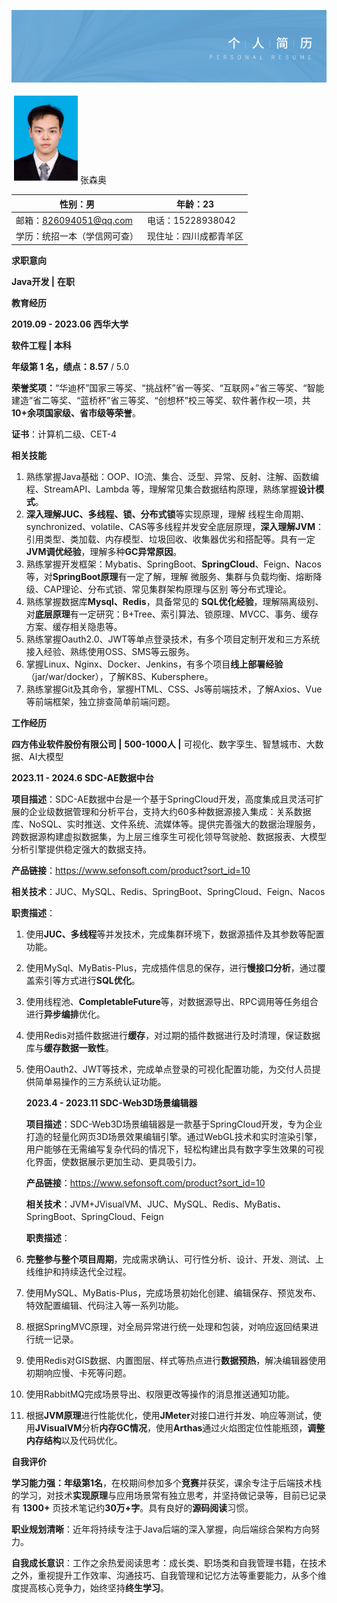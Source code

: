 ﻿![header2@2x](Aspose.Words.cbff2ac8-42e6-4e09-9434-3684513af597.001.png)

![E:\实习\简历和文件\学信网.png学信网](Aspose.Words.cbff2ac8-42e6-4e09-9434-3684513af597.002.png)张森奥

| 性别：男                | 年龄：23          |
| ------------------- | -------------- |
| 邮箱：826094051@qq.com | 电话：15228938042 |
| 学历：统招一本（学信网可查）      | 现住址：四川成都青羊区    |

**求职意向**

**Java开发  |**  **在职**  

**教育经历**

**2019.09  -  2023.06    西华大学**

**软件工程 | 本科**

**年级第 1 名，绩点：8.57** / 5.0

**荣誉奖项：**“华迪杯”国家三等奖、“挑战杯”省一等奖、“互联网+”省三等奖、“智能建造”省二等奖、“蓝桥杯”省三等奖、“创想杯”校三等奖、软件著作权一项，共**10+余项国家级、省市级等荣誉**。

**证书**：计算机二级、CET-4

**相关技能**

1. 熟练掌握Java基础：OOP、IO流、集合、泛型、异常、反射、注解、函数编程、StreamAPI、Lambda 等，理解常见集合数据结构原理，熟练掌握**设计模式**。
2. **深入理解JUC、多线程、锁、分布式锁**等实现原理，理解 线程生命周期、synchronized、volatile、CAS等多线程并发安全底层原理，**深入理解JVM**：引用类型、类加载、内存模型、垃圾回收、收集器优劣和搭配等。具有一定**JVM调优经验**，理解多种**GC异常原因**。
3. 熟练掌握开发框架：Mybatis、SpringBoot、**SpringCloud**、Feign、Nacos等，对**SpringBoot原理**有一定了解，理解 微服务、集群与负载均衡、熔断降级、CAP理论、分布式锁、常见集群架构原理与区别 等分布式理论。
4. 熟练掌握数据库**Mysql、Redis**，具备常见的 **SQL优化经验**，理解隔离级别、对**底层原理**有一定研究：B+Tree、索引算法、锁原理、MVCC、事务、缓存方案、缓存相关隐患等。
5. 熟练掌握Oauth2.0、JWT等单点登录技术，有多个项目定制开发和三方系统接入经验、熟练使用OSS、SMS等云服务。
6. 掌握Linux、Nginx、Docker、Jenkins，有多个项目**线上部署经验**（jar/war/docker），了解K8S、Kubersphere。
7. 熟练掌握Git及其命令，掌握HTML、CSS、Js等前端技术，了解Axios、Vue等前端框架，独立排查简单前端问题。

**工作经历**

**四方伟业软件股份有限公司 |** **500-1000人 |** 可视化、数字孪生、智慧城市、大数据、AI大模型

**2023.11  -  2024.6    SDC-AE数据中台**

**项目描述**：SDC-AE数据中台是一个基于SpringCloud开发，高度集成且灵活可扩展的企业级数据管理和分析平台，支持大约60多种数据源接入集成：关系数据库、NoSQL、实时推送、文件系统、流媒体等。提供完善强大的数据治理服务，跨数据源构建虚拟数据集，为上层三维孪生可视化领导驾驶舱、数据报表、大模型分析引擎提供稳定强大的数据支持。

**产品链接**：<https://www.sefonsoft.com/product?sort_id=10>

**相关技术**：JUC、MySQL、Redis、SpringBoot、SpringCloud、Feign、Nacos

**职责描述**：

1. 使用**JUC、多线程**等并发技术，完成集群环境下，数据源插件及其参数等配置功能。

2. 使用MySql、MyBatis-Plus，完成插件信息的保存，进行**慢接口分析**，通过覆盖索引等方式进行**SQL优化**。

3. 使用线程池、**CompletableFuture**等，对数据源导出、RPC调用等任务组合进行**异步编排**优化。

4. 使用Redis对插件数据进行**缓存**，对过期的插件数据进行及时清理，保证数据库与**缓存数据一致性**。

5. 使用Oauth2、JWT等技术，完成单点登录的可视化配置功能，为交付人员提供简单易操作的三方系统认证功能。
   
   
   
   **2023.4  -  2023.11     SDC-Web3D场景编辑器**
   
   **项目描述**：SDC-Web3D场景编辑器是一款基于SpringCloud开发，专为企业打造的轻量化网页3D场景效果编辑引擎。通过WebGL技术和实时渲染引擎，用户能够在无需编写复杂代码的情况下，轻松构建出具有数字孪生效果的可视化界面，使数据展示更加生动、更具吸引力。
   
   **产品链接**：<https://www.sefonsoft.com/product?sort_id=10>
   
   **相关技术**：JVM+JVisualVM、JUC、MySQL、Redis、MyBatis、SpringBoot、SpringCloud、Feign
   
   **职责描述**：

6. **完整参与整个项目周期**，完成需求确认、可行性分析、设计、开发、测试、上线维护和持续迭代全过程。

7. 使用MySQL、MyBatis-Plus，完成场景初始化创建、编辑保存、预览发布、特效配置编辑、代码注入等一系列功能。

8. 根据SpringMVC原理，对全局异常进行统一处理和包装，对响应返回结果进行统一记录。

9. 使用Redis对GIS数据、内置图层、样式等热点进行**数据预热**，解决编辑器使用初期响应慢、卡死等问题。

10. 使用RabbitMQ完成场景导出、权限更改等操作的消息推送通知功能。

11. 根据**JVM原理**进行性能优化，使用**JMeter**对接口进行并发、响应等测试，使用**JVisualVM**分析**内存GC情况**，使用**Arthas**通过火焰图定位性能瓶颈，**调整内存结构**以及代码优化。

**自我评价**

**学习能力强：年级第1名**，在校期间参加多个**竞赛**并获奖，课余专注于后端技术栈的学习，对技术**实现原理**与应用场景常有独立思考，并坚持做记录等，目前已记录有 **1300+** 页技术笔记约**30万+字**。具有良好的**源码阅读**习惯。

**职业规划清晰**：近年将持续专注于Java后端的深入掌握，向后端综合架构方向努力。

**自我成长意识**：工作之余热爱阅读思考：成长类、职场类和自我管理书籍，在技术之外，重视提升工作效率、沟通技巧、自我管理和记忆方法等重要能力，从多个维度提高核心竞争力，始终坚持**终生学习**。
